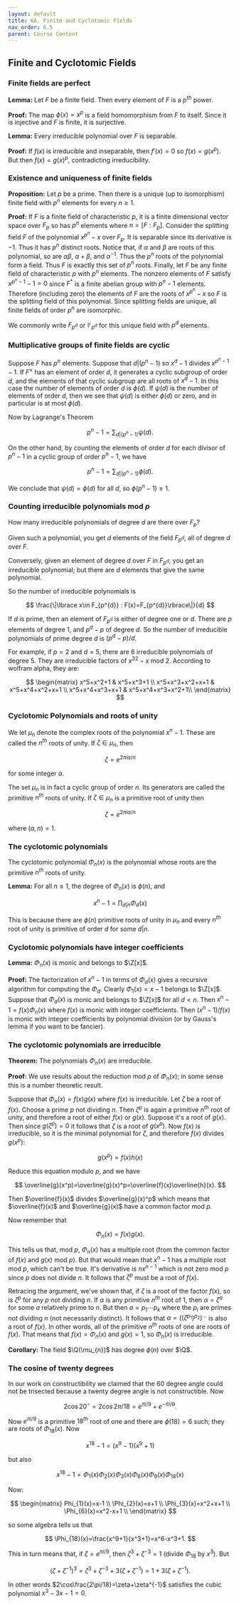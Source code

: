 ```yaml
---
layout: default
title: 6A. Finite and Cyclotomic Fields
nav_order: 6.5
parent: Course Content
---
```


## Finite and Cyclotomic Fields

### Finite fields are perfect

**Lemma:** Let $F$ be a finite field. Then every element of $F$ is a $p^{th}$ power.

**Proof:** The map $\phi(x)=x^{p}$ is a field homomorphism from $F$ to itself. Since it is injective
and $F$ is finite, it is surjective.

**Lemma:** Every irreducible polynomial over $F$ is separable.

**Proof:** If $f(x)$ is irreducible and inseparable, then $f'(x)=0$ so $f(x)=g(x^p)$. But then $f(x)=g(x)^p$, contradicting
irreducibility.

### Existence and uniqueness of finite fields

**Proposition:** Let $p$ be a prime. Then there is a unique (up to isomorphism) finite field with $p^n$ elements for every $n\ge 1$.

**Proof:** If $F$ is a finite field of characteristic $p$, it is a finite dimensional vector space over $F_p$ so has $p^{n}$ elements where $n=[F:F_p]$.
Consider the splitting field $F$ of the polynomial $x^{p^{n}}-x$ over $F_p$. It is separable since its derivative is $-1$.
Thus it has $p^{n}$ distinct roots. Notice that, if $\alpha$ and $\beta$ are roots of this polynomial, so are $\alpha\beta$, $\alpha+\beta$,
and $\alpha^{-1}$. Thus the $p^{n}$ roots of the polynomial form a field. Thus $F$ is exactly this set of $p^{n}$ roots.
Finally, let $F$ be any finite field of characteristic $p$ with $p^{n}$ elements. The nonzero elements of $F$ satisfy $x^{p^{n}-1}-1=0$ since $F^{*}$ is a finite
abelian group with $p^{n}-1$ elements. Therefore (including zero) the elements of $F$ are the roots of $x^{p^{n}}-x$ so $F$ is the splitting field
of this polynomial. Since splitting fields are unique, all finite fields of order $p^{n}$ are isomorphic.

We commonly write $F_{p^{d}}$ or $\mathbb{F}_{p^{d}}$ for this unique field with $p^{d}$ elements.

### Multiplicative groups of finite fields are cyclic

Suppose $F$ has $p^{n}$ elements. Suppose that $d|(p^{n}-1)$ so $x^{d}-1$ divides $x^{p^{n}-1}-1$.
If $F^{\times}$ has an element of order $d$, it generates a cyclic subgroup of order $d$, and the elements
of that cyclic subgroup are all roots of $x^{d}-1$. In this case the number of elements of order $d$ is $\phi(d)$.
If $\psi(d)$ is the number of elements of order $d$, then we see that $\psi(d)$ is either $\phi(d)$ or zero, and in
particular is at most $\phi(d)$.

Now by Lagrange's Theorem

$$
p^{n}-1=\sum_{d|(p^{n}-1)} \psi(d).
$$

On the other hand, by counting the elements of order $d$ for each divisor of $p^{n}-1$ in a cyclic group of order
$p^{n}-1$, we have

$$
p^{n}-1=\sum_{d|(p^{n}-1)} \phi(d).
$$

We conclude that $\psi(d)=\phi(d)$ for all $d$, so $\phi(p^{n}-1)\ge 1$.

### Counting irreducible polynomials mod $p$

How many irreducible polynomials of degree $d$ are there over $F_p$?

Given such a polynomial, you get $d$ elements of the field $F_{p^d}$, all of degree $d$ over $F$.

Conversely, given an element of degree $d$ over $F$ in $F_{p^{d}}$, you get an irreducible polynomial; but there are $d$ elements
that give the same polynomial.

So the number of irreducible polynomials is

$$
\frac{\|\lbrace x\in F_{p^{d}} : F(x)=F_{p^{d}}\rbrace\|}{d}
$$

If $d$ is prime, then an element of $F_{p^{d}}$ is either of degree one or $d$. There are $p$ elements of degree 1, and $p^{d}-p$ of degree $d$.
So the number of irreducible polynomials of prime degree $d$ is $(p^{d}-p)/d$.

For example, if $p=2$ and $d=5$, there are $6$ irreducible polynomials of degree $5$. They are irreducible factors of $x^{32}-x$ mod $2$. According to wolfram alpha,
they are:

$$
\begin{matrix}
x^5+x^2+1 &  x^5+x^3+1 \\
x^5+x^3+x^2+x+1 & x^5+x^4+x^2+x+1 \\
x^5+x^4+x^3+x+1 & x^5+x^4+x^3+x^2+1\\
\end{matrix}
$$

### Cyclotomic Polynomials and roots of unity

We let $\mu_n$ denote the complex roots of the polynomial $x^n-1$. These are called the $n^{th}$ roots of unity.
If $\zeta\in\mu_n$, then

$$
\zeta=e^{2\pi i a/n}
$$

for some integer $a$.

The set $\mu_n$ is in fact a cyclic group of order $n$. Its generators are called the primitive $n^{th}$ roots of unity.
If $\zeta\in \mu_n$ is a primitive root of unity then

$$
\zeta=e^{2\pi i a/n}
$$

where $(a,n)=1$.

### The cyclotomic polynomials

The cyclotomic polynomial $\Phi_{n}(x)$ is the polynomial whose roots are the primitive $n^{th}$ roots of unity.

**Lemma:** For all $n\ge 1$, the degree of $\Phi_{n}(x)$ is $\phi(n)$, and

$$
x^{n}-1=\prod_{d|n} \Phi_{d}(x)
$$

This is because there are $\phi(n)$ primitive roots of
unity in $\mu_{n}$ and every $n^{th}$ root of unity is primitive of order $d$ for some $d\vert n$.

### Cyclotomic polynomials have integer coefficients

**Lemma:** $\Phi_{n}(x)$ is monic and belongs to $\Z[x]$.

**Proof:** The factorization of $x^{n}-1$ in terms of $\Phi_{d}(x)$ gives a recursive algorithm for computing the $\Phi_{d}$.
Clearly $\Phi_{1}(x)=x-1$ belongs to $\Z[x]$. Suppose that $\Phi_{d}(x)$ is monic and belongs to $\Z[x]$ for all $d<n$. Then
$x^{n}-1=f(x)\Phi_{n}(x)$ where $f(x)$ is monic with integer coefficients. Then $(x^{n}-1)/f(x)$ is monic with integer coefficients by
polynomial division (or by Gauss's lemma if you want to be fancier).

### The cyclotomic polynomials are irreducible

**Theorem:** The polynomials $\Phi_{n}(x)$ are irreducible.

**Proof:** We use results about the reduction mod $p$ of $\Phi_{n}(x)$; in some sense this is a number theoretic result.

Suppose that $\Phi_{n}(x)=f(x)g(x)$ where $f(x)$ is irreducible. Let $\zeta$ be a root of $f(x)$. Choose a prime $p$ not dividing $n$. Then
$\zeta^p$ is again a primitive $n^{th}$ root of unity, and therefore a root of either $f(x)$ or $g(x)$. Suppose it's a root of $g(x)$. Then
since $g(\zeta^p)=0$ it follows that $\zeta$ is a root of $g(x^p)$. Now $f(x)$ is irreducible, so it is the minimal polynomial for $\zeta$,
and therefore $f(x)$ divides $g(x^p)$:

$$
g(x^p)=f(x)h(x)
$$

Reduce this equation modulo $p$, and we have

$$
\overline{g}(x^p)=\overline{g}(x)^p=\overline{f}(x)\overline{h}(x).
$$

Then $\overline{f}(x)$ divides $\overline{g}(x)^p$ which means that $\overline{f}(x)$ and $\overline{g}(x)$ have
a common factor mod $p$.

Now remember that

$$
\Phi_{n}(x)=f(x)g(x).
$$

This tells us that, mod $p$, $\Phi_{n}(x)$ has a multiple root (from the common factor of $f(x)$ and $g(x)$ mod $p$).
But that would mean that $x^{n}-1$ has a multiple root mod $p$, which can't be true. It's derivative is $nx^{n-1}$ which is not zero mod $p$
since $p$ does not divide $n$. It follows that $\zeta^p$ must be a root of $f(x)$.

Retracing the argument, we've shown that, if $\zeta$ is a root of the factor $f(x)$, so is $\zeta^p$ for any $p$ not dividing $n$. If $\alpha$
is any primitive $n^{th}$ root of $1$, then $\alpha=\zeta^a$ for some $a$ relatively prime to $n$. But then $a=p_1\cdots p_k$ where the $p_i$
are primes not dividing $n$ (not necessarily distinct). It follows that $\alpha=((\zeta^{p_{1}})^{p_{2}})^{\ldots}$ is also a root of $f(x)$.
In other words, all of the primitive $n^{th}$ roots of one are roots of $f(x)$. That means that $f(x)=\Phi_{n}(x)$ and $g(x)=1$, so $\Phi_{n}(x)$
is irreducible.

**Corollary:** The field $\Q(\mu_{n})$ has degree $\phi(n)$ over $\Q$.

### The cosine of twenty degrees

In our work on constructibility we claimed that the 60 degree angle could not be trisected because a twenty degree angle is
not constructible. Now

$$
2\cos 20^{\circ}=2\cos{2\pi/18}=e^{\pi i/9}+e^{-\pi i/9}.
$$

Now $e^{\pi i/9}$ is a primitive $18^{th}$ root of one and there are $\phi(18)=6$ such; they are roots of $\Phi_{18}(x)$.
Now

$$
x^{18}-1=(x^9-1)(x^9+1)
$$

but also

$$
x^{18}-1=\Phi_{1}(x)\Phi_{2}(x)\Phi_{3}(x)\Phi_{6}(x)\Phi_{9}(x)\Phi_{18}(x)
$$

Now:

$$
\begin{matrix}
Phi_{1}(x)=x-1 \\
\Phi_{2}(x)=x+1 \\
\Phi_{3}(x)=x^2+x+1 \\
\Phi_{6}(x)=x^2-x+1 \\
\end{matrix}
$$

so some algebra tells us that

$$
\Phi_{18}(x)=\frac{x^9+1}{x^3+1}=x^6-x^3+1.
$$

This in turn means that, if $\zeta=e^{\pi i/9}$, then $\zeta^{3}+\zeta^{-3}=1$ (divide $\Phi_{18}$ by $x^3$).
But

$$
(\zeta+\zeta^{-1})^3=\zeta^{3}+\zeta^{-3}+3(\zeta+\zeta^{-1})=1+3(\zeta+\zeta^{-1}).
$$

In other words $2\cos\frac{2\pi/18}=\zeta+\zeta^{-1}$ satisfies the cubic polynomial $x^3-3x-1=0$.
